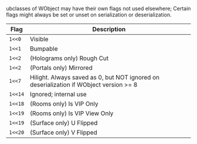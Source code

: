 ubclasses of WObject may have their own flags not used elsewhere; Certain flags might always be set or unset on serialization or deserialization.

| Flag | Description |
| --- | --- |
| `1<<0` | Visible |
| `1<<1` | Bumpable |
| `1<<2` | (Holograms only) Rough Cut |
| `1<<2` | (Portals only) Mirrored |
| `1<<7` | Hilight. Always saved as 0, but NOT ignored on deserialization if WObject version >= 8 |
| `1<<14` | Ignored; internal use |
| `1<<18` | (Rooms only) Is VIP Only |
| `1<<19` | (Rooms only) Is VIP View Only |
| `1<<19` | (Surface only) U Flipped |
| `1<<20` | (Surface only) V Flipped |